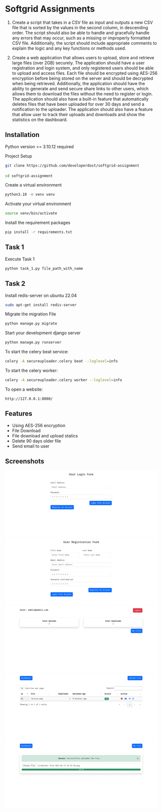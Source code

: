 # Softgrid Assignments

1. Create a script that takes in a CSV file as input and outputs a new CSV file that is sorted by the values in the second column, in descending order. The script should also be able to handle and gracefully handle any errors that may occur, such as a missing or improperly formatted CSV file. Additionally, the script should include appropriate comments to explain the logic and any key functions or methods used.

2. Create a web application that allows users to upload, store and retrieve large files (over 2GB) securely. The application should have a user registration and login system, and only registered users should be able to upload and access files. Each file should be encrypted using AES-256 encryption before being stored on the server and should be decrypted when being retrieved. Additionally, the application should have the ability to generate and send secure share links to other users, which allows them to download the files without the need to register or login. The application should also have a built-in feature that automatically deletes files that have been uploaded for over 30 days and send a notification to the uploader. The application should also have a feature that allow user to track their uploads and downloads and show the statistics on the dashboard.


## Installation

Python version >= 3.10.12 required

Project Setup

```bash
git clone https://github.com/developerdost/softgrid-assignment

cd softgrid-assignment
````

Create a virtual environment

```bash
python3.10 -m venv venv
````

Activate your virtual environment

```bash
source venv/bin/activate
````

Install the requirement packages

```bash
pip install -r requirements.txt
````

## Task 1
Execute Task 1

```bash
python task_1.py file_path_with_name
````

## Task 2 

Install redis-server on ubuntu 22.04

```bash
sudo apt-get install redis-server 
```

Migrate the migration File

```bash
python manage.py migrate
```

Start your development django server

```bash
python manage.py runserver
```

To start the celery beat service:

```bash
celery -A secureuploader.celery beat --loglevel=info 
```

To start the celery worker:

```bash
celery -A secureuploader.celery worker --loglevel=info
```

To open a website:

```
http://127.0.0.1:8000/
```


## Features

- Using AES-256 encryption
- File Download
- File download and upload statics
- Delete 90 days older file
- Send email to user


## Screenshots

![App Screenshot](https://github.com/developerdost/softgrid-assignment/blob/main/screenshots/screenshot_0.png?raw=true)
![App Screenshot](https://github.com/developerdost/softgrid-assignment/blob/main/screenshots/screenshot_1.png?raw=true)
![App Screenshot](https://github.com/developerdost/softgrid-assignment/blob/main/screenshots/screenshot_2.png?raw=true)
![App Screenshot](https://github.com/developerdost/softgrid-assignment/blob/main/screenshots/screenshot_3.png?raw=true)
![App Screenshot](https://github.com/developerdost/softgrid-assignment/blob/main/screenshots/screenshot_4.png?raw=true)

